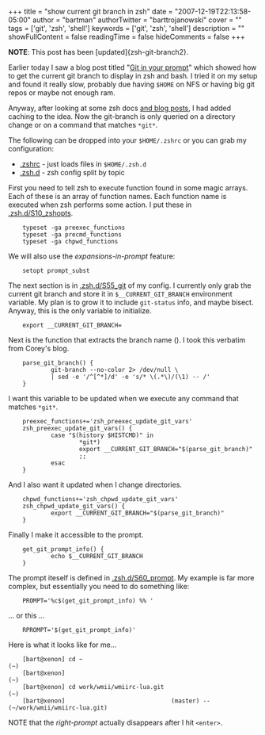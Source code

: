 +++
title = "show current git branch in zsh"
date = "2007-12-19T22:13:58-05:00"
author = "bartman"
authorTwitter = "barttrojanowski"
cover = ""
tags = ['git', 'zsh', 'shell']
keywords = ['git', 'zsh', 'shell']
description = ""
showFullContent = false
readingTime = false
hideComments = false
+++

**NOTE**: This post has been [updated]{zsh-git-branch2}.

Earlier today I saw a blog post titled "[Git in your prompt](http://acts.as.streeteasy.com/archives/2007/12/19/git_in_your_prompt/)"
which showed how to get the current git branch to display in zsh and bash.  I tried it on my setup and found it really slow, probably due
having `$HOME` on NFS or having big git repos or maybe not enough ram.

Anyway, after looking at some zsh docs [and blog posts](http://xanana.ucsc.edu/~wgscott/wordpress_new/wordpress/?p=12), I had 
added caching to the idea.  Now the git-branch is only queried on a directory change or on a command that matches `*git*`.

<!--more-->

The following can be dropped into your `$HOME/.zshrc` or you can grab my configuration:

 - [.zshrc](/~bart/conf/zshrc) - just loads files in `$HOME/.zsh.d`
 - [.zsh.d](/~bart/conf/zsh.d) - zsh config split by topic

First you need to tell zsh to execute function found in some magic arrays.  Each of these is an array of function 
names.  Each function name is executed when zsh performs some action.  I put these 
in [.zsh.d/S10_zshopts](/~bart/conf/zsh/rc/S10_zshopts).

        typeset -ga preexec_functions
        typeset -ga precmd_functions
        typeset -ga chpwd_functions

We will also use the *expansions-in-prompt* feature:

        setopt prompt_subst

The next section is in [.zsh.d/S55_git](/~bart/conf/zsh/rc/S55_git) of my config.  I currently only grab the current
git branch and store it in `$__CURRENT_GIT_BRANCH` environment variable.  My plan is to grow it to include `git-status`
info, and maybe bisect.  Anyway, this is the only variable to initialize.

        export __CURRENT_GIT_BRANCH=

Next is the function that extracts the branch name ().  I took this verbatim from Corey's blog.

        parse_git_branch() {
                git-branch --no-color 2> /dev/null \
                | sed -e '/^[^*]/d' -e 's/* \(.*\)/(\1) -- /'
        }

I want this variable to be updated when we execute any command that matches `*git*`.

        preexec_functions+='zsh_preexec_update_git_vars'
        zsh_preexec_update_git_vars() {
                case "$(history $HISTCMD)" in 
                        *git*)
                        export __CURRENT_GIT_BRANCH="$(parse_git_branch)"
                        ;;
                esac
        }

And I also want it updated when I change directories.

        chpwd_functions+='zsh_chpwd_update_git_vars'
        zsh_chpwd_update_git_vars() {
                export __CURRENT_GIT_BRANCH="$(parse_git_branch)"
        }

Finally I make it accessible to the prompt.

        get_git_prompt_info() {
                echo $__CURRENT_GIT_BRANCH
        }

The prompt iteself is defined in [.zsh.d/S60_prompt](/~bart/conf/zsh/rc/S60_prompt).
My example is far more complex, but essentially you need to do something like:

        PROMPT='%c$(get_git_prompt_info) %% '

... or this ...

        RPROMPT='$(get_git_prompt_info)'

Here is what it looks like for me...

        [bart@xenon] cd ~                                                              (~)
        [bart@xenon]                                                                   (~)
        [bart@xenon] cd work/wmii/wmiirc-lua.git                                       (~)
        [bart@xenon]                              (master) -- (~/work/wmii/wmiirc-lua.git)

NOTE that the *right-prompt* actually disappears after I hit `<enter>`.